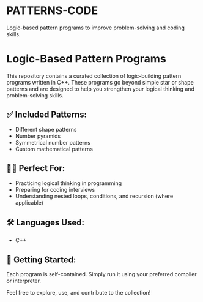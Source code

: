 # PATTERNS-CODE
Logic-based pattern programs to improve problem-solving and coding skills.
<br>
# Logic-Based Pattern Programs

This repository contains a curated collection of logic-building pattern programs written in C++. These programs go beyond simple star or shape patterns and are designed to help you strengthen your logical thinking and problem-solving skills.

## ✅ Included Patterns:
- Different shape patterns
- Number pyramids
- Symmetrical number patterns
- Custom mathematical patterns

## 👨‍💻 Perfect For:
- Practicing logical thinking in programming
- Preparing for coding interviews
- Understanding nested loops, conditions, and recursion (where applicable)

## 🛠️ Languages Used:
- C++

## 🚀 Getting Started:
Each program is self-contained. Simply run it using your preferred compiler or interpreter.

Feel free to explore, use, and contribute to the collection!

